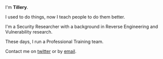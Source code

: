 ---
---

I'm **Tillery**.

I used to do things, now I teach people to do them better.

I'm a Security Researcher with a background in Reverse Engineering and Vulnerability research.

These days, I run a Professional Training team.

Contact me on [twitter] or by [email].

[projects]: /projects
[resume]: /resume
[twitter]: https://twitter.com/AreTillery
[insta]: https://instagram.com/AreTillery
[email]: mailto:contact@tillery.fyi
